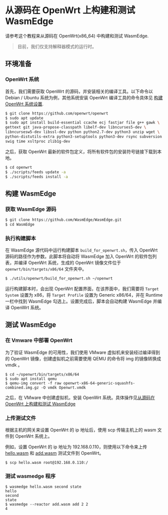 # 从源码在 OpenWrt 上构建和测试 WasmEdge

请参考这个教程来从源码在 OpenWrt(x86_64) 中构建和测试 WasmEdge.

> 目前，我们仅支持解释器模式的运行时。

## 环境准备

### OpenWrt 系统

首先，我们需要获取 OpenWrt 的源码，并安装相关的编译工具。以下命令以 Debian / Ubuntu 系统为例，其他系统安装 OpenWrt 编译工具的命令具体见 [构建 OpenWrt 系统设置](https://openwrt.org/docs/guide-developer/toolchain/install-buildsystem).

```bash
$ git clone https://github.com/openwrt/openwrt
$ sudo apt update
$ sudo apt install build-essential ccache ecj fastjar file g++ gawk \
gettext git java-propose-classpath libelf-dev libncurses5-dev \
libncursesw5-dev libssl-dev python python2.7-dev python3 unzip wget \
python-distutils-extra python3-setuptools python3-dev rsync subversion \
swig time xsltproc zlib1g-dev 
```

之后，获取 OpenWrt 最新的软件包定义，将所有软件包的安装符号链接下载到本地。

```bash
$ cd openwrt
$ ./scripts/feeds update -a
$ ./scripts/feeds install -a
```

## 构建 WasmEdge

### 获取 WasmEdge 源码

```bash
$ git clone https://github.com/WasmEdge/WasmEdge.git
$ cd WasmEdge
```

### 执行构建脚本

在 WasmEdge 源代码中运行构建脚本 `build_for_openwrt.sh`，传入 OpenWrt 源码的路径作为参数。此脚本将自动将 WasmEdge 加入 OpenWrt 的软件包列表，并编译 OpenWrt 系统，生成的 OpenWrt 镜像文件位于 `openwrt/bin/targets/x86/64` 文件夹中。

```bash
$ ./utils/openwrt/build_for_openwrt.sh ~/openwrt
```

运行构建脚本时，会出现 OpenWrt 配置界面，在该界面中，我们需要将 `Target System` 设置为 x86，将 `Target Profile` 设置为 Generic x86/64，并在 Runtime 一栏中找到 WasmEdge 勾选上。设置完成后，脚本会自动构建 WasmEdge 并编译 OpenWrt 系统。

## 测试 WasmEdge

### 在 Vmware 中部署 OpenWrt

为了验证 WasmEdge 的可用性，我们使用 VMware 虚拟机来安装经过编译得到的 OpenWrt 镜像，创建虚拟机之前需要使用 QEMU 的命令将 img 的镜像转换成 vmdk 。

```
$ cd ~/openwrt/bin/targets/x86/64
$ sudo apt install qemu
$ qemu-img convert -f raw openwrt-x86-64-generic-squashfs-combined.img.gz -O vmdk Openwrt.vmdk
```

之后，在 VMware 中创建虚拟机，安装 OpenWrt 系统。具体操作见[从源码在 OpenWrt 上构建和测试 WasmEdge]()

### 上传测试文件

根据主机的网关来设置 OpenWrt 的 ip 地址后，使用 scp 传输主机上的 wasm 文件到 OpenWrt 系统上。

例如，设置 OpenWrt 的 ip 地址为 192.168.0.110，则使用以下命令来上传 [hello.wasm](https://github.com/WasmEdge/WasmEdge/raw/master/examples/wasm/hello.wasm) 和 [add.wasm](https://raw.githubusercontent.com/WasmEdge/WasmEdge/master/examples/wasm/add.wasm) 测试文件到 OpenWrt。

```
$ scp hello.wasm root@192.168.0.110:/
```

### 测试 wasmedge 程序

```
$ wasmedge hello.wasm second state
hello
second
state
$ wasmedge --reactor add.wasm add 2 2
4
```


